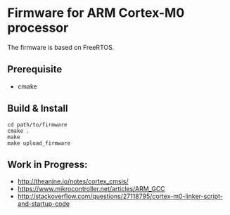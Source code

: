 # Firmware for ARM Cortex-M0 processor

The firmware is based on FreeRTOS.

## Prerequisite

- cmake

## Build & Install

~~~~
cd path/to/firmware
cmake .
make
make upload_firmware
~~~~

## Work in Progress:

- http://theanine.io/notes/cortex_cmsis/
- https://www.mikrocontroller.net/articles/ARM_GCC
- http://stackoverflow.com/questions/27118795/cortex-m0-linker-script-and-startup-code

